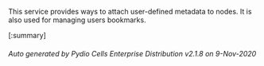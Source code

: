 






This service provides ways to attach user-defined metadata to nodes. It is also used for managing users bookmarks.

[:summary]

###### Auto generated by Pydio Cells Enterprise Distribution v2.1.8 on 9-Nov-2020
